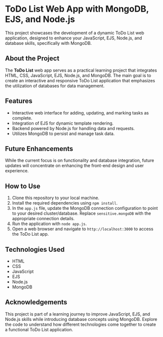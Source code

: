 # ToDo List Web App with MongoDB, EJS, and Node.js

This project showcases the development of a dynamic ToDo List web application, designed to enhance your JavaScript, EJS, Node.js, and database skills, specifically with MongoDB.

## About the Project

The **ToDo List** web app serves as a practical learning project that integrates HTML, CSS, JavaScript, EJS, Node.js, and MongoDB. The main goal is to create an interactive and responsive ToDo List application that emphasizes the utilization of databases for data management.

## Features

- Interactive web interface for adding, updating, and marking tasks as complete.
- Integration of EJS for dynamic template rendering.
- Backend powered by Node.js for handling data and requests.
- Utilizes MongoDB to persist and manage task data.

## Future Enhancements

While the current focus is on functionality and database integration, future updates will concentrate on enhancing the front-end design and user experience.

## How to Use

1. Clone this repository to your local machine.
2. Install the required dependencies using `npm install`.
3. In the `app.js` file, update the MongoDB connection configuration to point to your desired cluster/database. Replace `sensitive.mongoDB` with the appropriate connection details.
4. Run the application with `node app.js`.
5. Open a web browser and navigate to `http://localhost:3000` to access the ToDo List app.

## Technologies Used

- HTML
- CSS
- JavaScript
- EJS
- Node.js
- MongoDB

## Acknowledgements

This project is part of a learning journey to improve JavaScript, EJS, and Node.js skills while introducing database concepts using MongoDB. Explore the code to understand how different technologies come together to create a functional ToDo List application.
